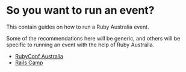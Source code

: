 # So you want to run an event?

This contain guides on how to run a Ruby Australia event.

Some of the recommendations here will be generic, and others will be specific to running an event with the help of Ruby Australia.

* [RubyConf Australia](rubyconf/README.md)
* [Rails Camp](railscamp/README.md)
